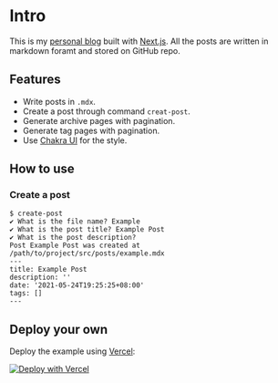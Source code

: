 # Intro

This is my [personal blog](https://gary-lai.com) built with [Next.js](https://nextjs.org/). All the posts are written in markdown foramt and stored on GitHub repo.

## Features

- Write posts in `.mdx`.
- Create a post through command `creat-post`.
- Generate archive pages with pagination.
- Generate tag pages with pagination.
- Use [Chakra UI](https://chakra-ui.com/) for the style.

## How to use

### Create a post

```shell
$ create-post
✔ What is the file name? Example
✔ What is the post title? Example Post
✔ What is the post description?
Post Example Post was created at /path/to/project/src/posts/example.mdx
---
title: Example Post
description: ''
date: '2021-05-24T19:25:25+08:00'
tags: []
---
```

## Deploy your own

Deploy the example using [Vercel](https://vercel.com?utm_source=github&utm_medium=readme&utm_campaign=next-example):

[![Deploy with Vercel](https://vercel.com/button)](https://vercel.com/new/git/external?repository-url=https://github.com/imgarylai/gary-lai.com&project-name=with-mdx-remote-and-chakra)
